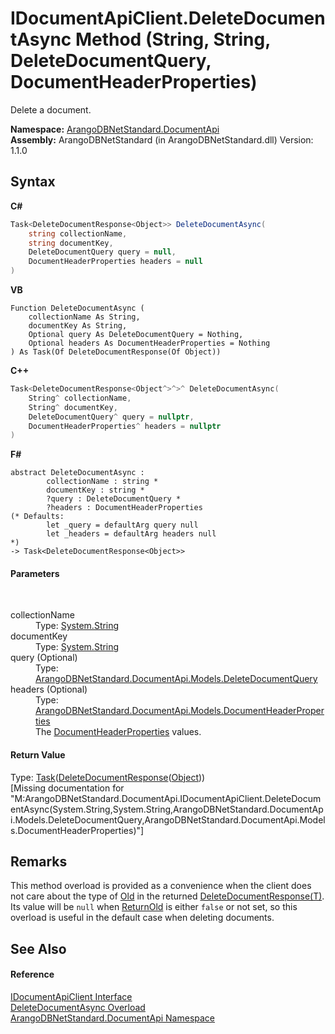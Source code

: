 # IDocumentApiClient.DeleteDocumentAsync Method (String, String, DeleteDocumentQuery, DocumentHeaderProperties)
 

Delete a document.

**Namespace:**&nbsp;<a href="927cb31f-380a-2bf4-a1ca-09ab720e232b">ArangoDBNetStandard.DocumentApi</a><br />**Assembly:**&nbsp;ArangoDBNetStandard (in ArangoDBNetStandard.dll) Version: 1.1.0

## Syntax

**C#**<br />
``` C#
Task<DeleteDocumentResponse<Object>> DeleteDocumentAsync(
	string collectionName,
	string documentKey,
	DeleteDocumentQuery query = null,
	DocumentHeaderProperties headers = null
)
```

**VB**<br />
``` VB
Function DeleteDocumentAsync ( 
	collectionName As String,
	documentKey As String,
	Optional query As DeleteDocumentQuery = Nothing,
	Optional headers As DocumentHeaderProperties = Nothing
) As Task(Of DeleteDocumentResponse(Of Object))
```

**C++**<br />
``` C++
Task<DeleteDocumentResponse<Object^>^>^ DeleteDocumentAsync(
	String^ collectionName, 
	String^ documentKey, 
	DeleteDocumentQuery^ query = nullptr, 
	DocumentHeaderProperties^ headers = nullptr
)
```

**F#**<br />
``` F#
abstract DeleteDocumentAsync : 
        collectionName : string * 
        documentKey : string * 
        ?query : DeleteDocumentQuery * 
        ?headers : DocumentHeaderProperties 
(* Defaults:
        let _query = defaultArg query null
        let _headers = defaultArg headers null
*)
-> Task<DeleteDocumentResponse<Object>> 

```


#### Parameters
&nbsp;<dl><dt>collectionName</dt><dd>Type: <a href="https://docs.microsoft.com/dotnet/api/system.string" target="_blank" rel="noopener noreferrer">System.String</a><br /></dd><dt>documentKey</dt><dd>Type: <a href="https://docs.microsoft.com/dotnet/api/system.string" target="_blank" rel="noopener noreferrer">System.String</a><br /></dd><dt>query (Optional)</dt><dd>Type: <a href="2b33c58b-f17b-6f48-3c6d-1f6e6fc25880">ArangoDBNetStandard.DocumentApi.Models.DeleteDocumentQuery</a><br /></dd><dt>headers (Optional)</dt><dd>Type: <a href="ec926014-3226-807e-03cf-3e590a993eb8">ArangoDBNetStandard.DocumentApi.Models.DocumentHeaderProperties</a><br />The <a href="ec926014-3226-807e-03cf-3e590a993eb8">DocumentHeaderProperties</a> values.</dd></dl>

#### Return Value
Type: <a href="https://docs.microsoft.com/dotnet/api/system.threading.tasks.task-1" target="_blank" rel="noopener noreferrer">Task</a>(<a href="63dfe594-1cf8-a278-65a2-a0469b8d54a3">DeleteDocumentResponse</a>(<a href="https://docs.microsoft.com/dotnet/api/system.object" target="_blank" rel="noopener noreferrer">Object</a>))<br />\[Missing <returns> documentation for "M:ArangoDBNetStandard.DocumentApi.IDocumentApiClient.DeleteDocumentAsync(System.String,System.String,ArangoDBNetStandard.DocumentApi.Models.DeleteDocumentQuery,ArangoDBNetStandard.DocumentApi.Models.DocumentHeaderProperties)"\]

## Remarks
This method overload is provided as a convenience when the client does not care about the type of <a href="579a4b8c-59f2-2f2b-5c35-5c884e098099">Old</a> in the returned <a href="63dfe594-1cf8-a278-65a2-a0469b8d54a3">DeleteDocumentResponse(T)</a>. Its value will be `null` when <a href="9e3143c9-4f56-7a55-99e9-ef315f10f729">ReturnOld</a> is either `false` or not set, so this overload is useful in the default case when deleting documents.

## See Also


#### Reference
<a href="51df5b95-04af-da7c-e481-e78cd0e61d1c">IDocumentApiClient Interface</a><br /><a href="802d5e1b-08df-9191-61a8-b5dc37ca89ca">DeleteDocumentAsync Overload</a><br /><a href="927cb31f-380a-2bf4-a1ca-09ab720e232b">ArangoDBNetStandard.DocumentApi Namespace</a><br />